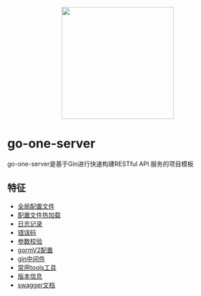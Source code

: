 <p align="center"><img src="https://user-images.githubusercontent.com/55381228/97401757-56c5ef80-192c-11eb-8822-67b458609093.png" width="256px"/></p>

# go-one-server
go-one-server是基于Gin进行快速构建RESTful API 服务的项目模板


## 特征

- [全局配置文件](https://github.com/togettoyou/go-one-server/blob/main/util/conf/conf.go)
- [配置文件热加载](https://github.com/togettoyou/go-one-server/blob/main/util/util.go)
- [日志记录](https://github.com/togettoyou/go-one-server/blob/main/util/logger/logger.go)
- [错误码](https://github.com/togettoyou/go-one-server/blob/main/util/errno/code.go)
- [参数校验](https://github.com/togettoyou/go-one-server/blob/main/util/validator/validate.go)
- [gormV2配置](https://github.com/togettoyou/go-one-server/blob/main/model/model.go)
- [gin中间件](https://github.com/togettoyou/go-one-server/blob/main/router/middleware/README.md)
- [常用tools工具](https://github.com/togettoyou/go-one-server/blob/main/util/tools/tools_test.go)
- [版本信息](https://github.com/togettoyou/go-one-server/blob/main/util/version/version.go)
- [swagger文档](https://github.com/togettoyou/go-one-server/tree/main/docs)
